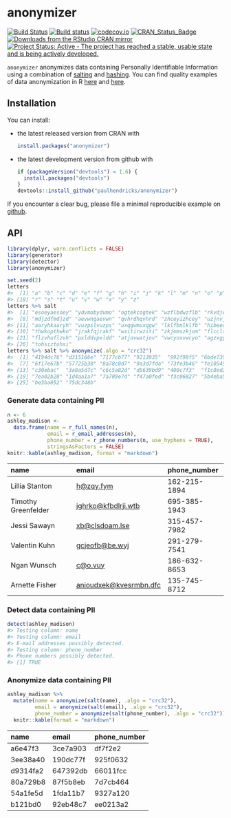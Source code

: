 <!-- README.md is generated from README.Rmd. Please edit that file -->
anonymizer
==========

[![Build Status](https://travis-ci.org/paulhendricks/anonymizer.png?branch=master)](https://travis-ci.org/paulhendricks/anonymizer) [![Build status](https://ci.appveyor.com/api/projects/status/qu5j8q9wvit2i3pe/branch/master?svg=true)](https://ci.appveyor.com/project/paulhendricks/anonymizer/branch/master) [![codecov.io](http://codecov.io/github/paulhendricks/anonymizer/coverage.svg?branch=master)](http://codecov.io/github/paulhendricks/anonymizer?branch=master) [![CRAN\_Status\_Badge](http://www.r-pkg.org/badges/version/anonymizer)](http://cran.r-project.org/package=anonymizer) [![Downloads from the RStudio CRAN mirror](http://cranlogs.r-pkg.org/badges/anonymizer)](http://cran.rstudio.com/package=anonymizer) [![Project Status: Active - The project has reached a stable, usable state and is being actively developed.](http://www.repostatus.org/badges/0.1.0/active.svg)](http://www.repostatus.org/#active)

`anonymizer` anonymizes data containing Personally Identifiable Information using a combination of [salting](https://en.wikipedia.org/wiki/Salt_%28cryptography%29) and [hashing](https://en.wikipedia.org/wiki/Hash_function). You can find quality examples of data anonymization in R [here](http://jangorecki.github.io/blog/2014-11-07/Data-Anonymization-in-R.html) and [here](http://4dpiecharts.com/2011/08/23/anonymising-data/).

Installation
------------

You can install:

-   the latest released version from CRAN with

    ``` r
    install.packages("anonymizer")
    ```

-   the latest development version from github with

    ``` r
    if (packageVersion("devtools") < 1.6) {
      install.packages("devtools")
    }
    devtools::install_github("paulhendricks/anonymizer")
    ```

If you encounter a clear bug, please file a minimal reproducible example on [github](https://github.com/paulhendricks/anonymizer/issues).

API
---

``` r
library(dplyr, warn.conflicts = FALSE)
library(generator)
library(detector)
library(anonymizer)

set.seed(2)
letters
#>  [1] "a" "b" "c" "d" "e" "f" "g" "h" "i" "j" "k" "l" "m" "n" "o" "p" "q"
#> [18] "r" "s" "t" "u" "v" "w" "x" "y" "z"
letters %>% salt
#>  [1] "esoeyaesoey" "ydvmobydvmo" "ogtekcogtek" "wzflbdwzflb" "rkvdjerkvdj"
#>  [6] "mdjzdfmdjzd" "aevwngaevwn" "qvhrdhqvhrd" "zhceyizhcey" "uzjnvjuzjnv"
#> [11] "aaryhkaaryh" "vuzpslvuzps" "uxqgwmuxqgw" "lklfbnlklfb" "hibeeohibee"
#> [16] "thwkopthwko" "jrakfqjrakf" "wzitirwziti" "zkjomszkjom" "flccltflccl"
#> [21] "flzvhuflzvh" "pxlddvpxldd" "atjovwatjov" "vwcyoxvwcyo" "agzxgyagzxg"
#> [26] "tohsiztohsi"
letters %>% salt %>% anonymize(.algo = "crc32")
#>  [1] "4194dc76" "d315166e" "7177cb77" "9213935"  "992f98f5" "6bde7398"
#>  [7] "6f17e67b" "57725b30" "8a78c8d7" "9a3d7fda" "73fe3b46" "fe105452"
#> [13] "c30ebac"  "3a8a5d7c" "c6c5a82d" "d5639bd9" "400c7f3"  "f1c8ed2f"
#> [19] "7ea02b28" "1d4aa1a7" "7a709e7d" "f47a0fed" "f3c06827" "5b4eba5a"
#> [25] "be3ba052" "75dc348b"
```

### Generate data containing PII

``` r
n <- 6
ashley_madison <- 
  data.frame(name = r_full_names(n), 
             email = r_email_addresses(n), 
             phone_number = r_phone_numbers(n, use_hyphens = TRUE), 
             stringsAsFactors = FALSE)
knitr::kable(ashley_madison, format = "markdown")
```

| name                | email                    | phone\_number |
|:--------------------|:-------------------------|:--------------|
| Lillia Stanton      | <h@zqy.fym>              | 162-215-1894  |
| Timothy Greenfelder | <jghrko@kfbdlrji.wtb>    | 695-385-1943  |
| Jessi Sawayn        | <xb@clsdoam.lse>         | 315-457-7982  |
| Valentin Kuhn       | <gcjeofb@be.wyj>         | 291-279-7541  |
| Ngan Wunsch         | <c@o.vuy>                | 186-632-8653  |
| Arnette Fisher      | <anioudxek@kvesrmbn.dfc> | 135-745-8712  |

### Detect data containing PII

``` r
detect(ashley_madison)
#> Testing column: name
#> Testing column: email
#> E-mail addresses possibly detected.
#> Testing column: phone_number
#> Phone numbers possibly detected.
#> [1] TRUE
```

### Anonymize data containing PII

``` r
ashley_madison %>% 
  mutate(name = anonymize(salt(name), .algo = "crc32"), 
         email = anonymize(salt(email), .algo = "crc32"), 
         phone_number = anonymize(salt(phone_number), .algo = "crc32")) %>% 
  knitr::kable(format = "markdown")
```

| name     | email    | phone\_number |
|:---------|:---------|:--------------|
| a6e47f3  | 3ce7a903 | df7f2e2       |
| 3ee38a40 | 190dc77f | 925f0632      |
| d9314fa2 | 647392db | 66011fcc      |
| 80a729b8 | 87f5b8eb | 7d7cb464      |
| 54a1fe5d | 1fda11b7 | 9327a120      |
| b121bd0  | 92eb48c7 | ee0213a2      |

